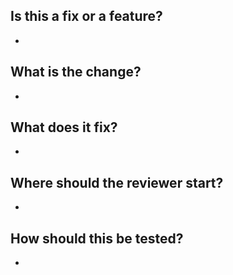 ## Is this a fix or a feature?
* 
## What is the change?
* 
## What does it fix?
* 
## Where should the reviewer start?
* 
## How should this be tested?
* 
